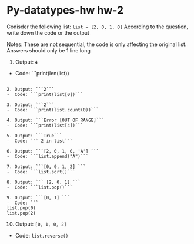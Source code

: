 # Py-datatypes-hw hw-2
Conisder the following list:
```list = [2, 0, 1, 0]```
According to the question, write down the code or the output

Notes: 
 These are not sequential, the code is only affecting the original list. 
 Answers should only be 1 line long

1. Output: ```4```
-  Code:  ```print(len(list))
``` 

2. Output: ```2```
-  Code: ```print(list[0])``` 

3. Output: ```2```
-  Code: ```print(list.count(0))``` 

4. Output: ```Error [OUT OF RANGE]```
-  Code: ```print(list[4])```

5. Output: ```True```
-  Code: ``` 2 in list```

6. Output: ```[2, 0, 1, 0, 'A'] ```
-  Code: ```list.append("A")``` 

7. Output: ```[0, 0, 1, 2] ```
-  Code: ```list.sort()```

8. Output: ``` [2, 0, 1] ``` 
-  Code: ```list.pop()```

9. Output: ```[0, 1] ```
-  Code: ```
list.pop(0)
list.pop(2)

``` 

10. Output: ```[0, 1, 0, 2] ```
-  Code: ```list.reverse()``` 

